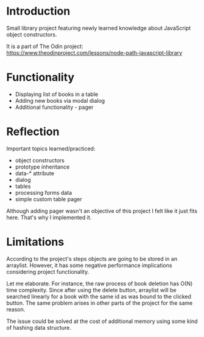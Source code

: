 # Introduction
Small library project featuring newly learned knowledge about JavaScript object constructors.

It is a part of The Odin project: https://www.theodinproject.com/lessons/node-path-javascript-library

# Functionality
- Displaying list of books in a table
- Adding new books via modal dialog
- Additional functionality - pager

# Reflection
Important topics learned/practiced:

- object constructors
- prototype inheritance
- data-* attribute
- dialog
- tables
- processing forms data
- simple custom table pager

Although adding pager wasn't an objective of this project I felt like it just fits here.
That's why I implemented it.

# Limitations
According to the project's steps objects are going to be stored in an arraylist. However, it has some negative performance implications considering project functionality.

Let me elaborate. For instance, the raw process of book deletion has O(N) time complexity.
Since after using the delete button, arraylist will be searched linearly for a book with the same id as was bound to the clicked button. The same problem arises in other parts of the project for the same reason.

The issue could be solved at the cost of additional memory using some kind of hashing data structure.
